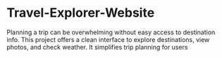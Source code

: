 # Travel-Explorer-Website
Planning a trip can be overwhelming without easy access to  destination info. This project offers a clean interface to explore  destinations, view photos, and check weather. It simplifies trip  planning for users
